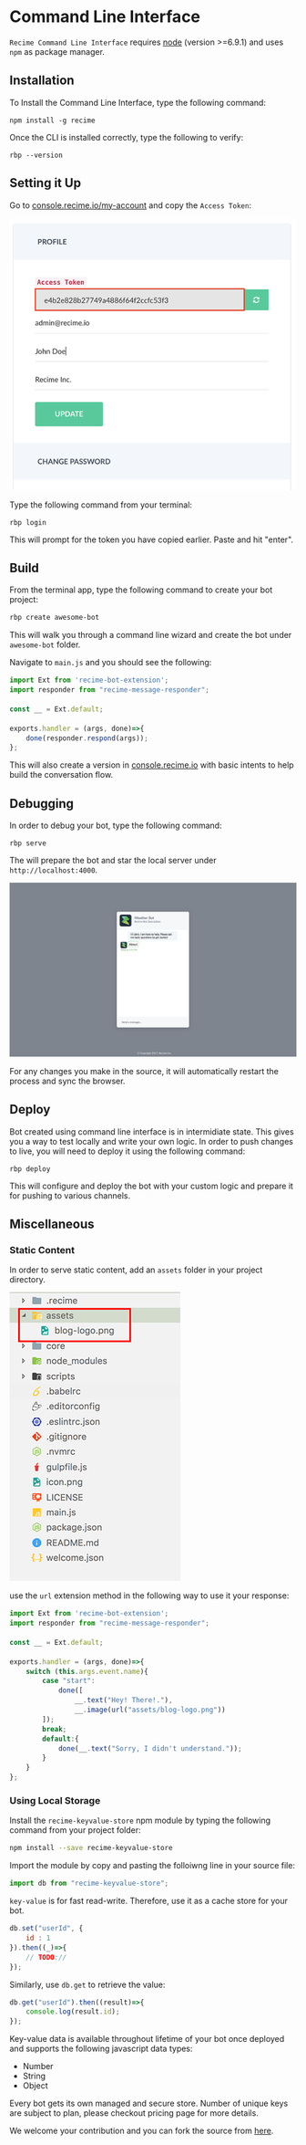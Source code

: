 # Command Line Interface

`Recime Command Line Interface` requires [node](https://nodejs.org/en/) (version >=6.9.1) and uses `npm` as package manager.


## Installation

To Install the Command Line Interface, type the following command:

```shell
npm install -g recime
```

Once the CLI is installed correctly, type the following to verify:

```shell
rbp --version
```

## Setting it Up

Go to [console.recime.io/my-account](https://console.recime.io/my-account) and copy the `Access Token`:

![](profile.png)


Type the following command from your terminal:

```shell
rbp login
```

This will prompt for the token you have copied earlier. Paste and hit "enter". 

## Build

From the terminal app, type the following command to create your bot project:


```bash
rbp create awesome-bot 

```

This will walk you through a command line wizard and create the bot under `awesome-bot` folder.

Navigate to `main.js` and you should see the following:

```javascript
import Ext from 'recime-bot-extension';
import responder from "recime-message-responder";

const __ = Ext.default;

exports.handler = (args, done)=>{
    done(responder.respond(args));
};
```

This will also create a version in [console.recime.io](https://console.recime.io) with basic intents to help build the conversation flow.

## Debugging


In order to debug your bot, type the following command:

```shell
rbp serve
```

The will prepare the bot and star the local server under `http://localhost:4000`.

![](debug.png)


For any changes you make in the source, it will automatically restart the process and sync the browser.


## Deploy

Bot created using command line interface is in intermidiate state. This gives you a way to test locally and write your own logic. In order to push changes to live, you will need to deploy it using the following command:

```shell
rbp deploy
```
This will configure and deploy the bot with your custom logic and prepare it for pushing to various channels.


## Miscellaneous

### Static Content

In order to serve static content, add an `assets` folder in your project directory.

![](assets.png)

use the `url` extension method in the following way to use it your response:

```javascript
import Ext from 'recime-bot-extension';
import responder from "recime-message-responder";

const __ = Ext.default;

exports.handler = (args, done)=>{
    switch (this.args.event.name){
        case "start":
            done([
                __.text("Hey! There!."),
                __.image(url("assets/blog-logo.png"))
        ]);
        break;
        default:{
            done(__.text("Sorry, I didn't understand."));
        }
    }
};
```

### Using Local Storage

Install the `recime-keyvalue-store` npm module by typing the following command from your project folder:

```bash
npm install --save recime-keyvalue-store
```

Import the module by copy and pasting the folloiwng line in your source file:

```javascript
import db from "recime-keyvalue-store";
```

`key-value` is for fast read-write. Therefore, use it as a cache store for your bot.

```javascript
db.set("userId", {
    id : 1
}).then((_)=>{
    // TODO://
});

```

Similarly, use `db.get` to retrieve the value:

```javascript
db.get("userId").then((result)=>{
    console.log(result.id);
});
```

Key-value data is available throughout lifetime of your bot once deployed and supports the following javascript data types:

* Number
* String
* Object



Every bot gets its own managed and secure store. Number of unique keys are subject to plan, please checkout pricing page for more details.


We welcome your contribution and you can fork the source from [here](https://github.com/Recime/recime-keyvalue-store).
